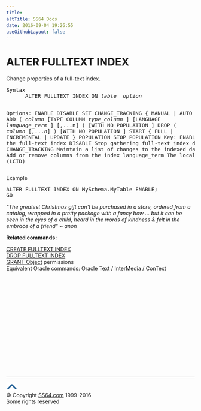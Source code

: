 ```yaml
---
title:
altTitle: SS64 Docs
date: 2016-09-04 19:26:55
useGithubLayout: false
---
```

<!-- #BeginLibraryItem "/Library/head_sql.lbi" --><!-- #EndLibraryItem --><h1>ALTER FULLTEXT INDEX</h1>
<p>Change  properties of a full-text index.</p>
<pre>Syntax
      ALTER FULLTEXT INDEX ON <i>table</i>  <i>option</i>

Options:
        ENABLE 
        DISABLE
        SET CHANGE_TRACKING { MANUAL | AUTO | OFF }
        ADD ( <i>column</i>  [TYPE COLUMN <i>type_column</i> ] 
           [LANGUAGE <i>language_term</i> ] [,...n] )
              [WITH NO POPULATION ]
        DROP ( <i>column</i> [,...<i>n</i>] )
           [WITH NO POPULATION ] 
        START { FULL | INCREMENTAL | UPDATE } POPULATION
        STOP POPULATION
Key:
    ENABLE      Activate the full-text index
    DISABLE     Stop gathering full-text index data.
    CHANGE_TRACKING   Maintain a list of changes to the indexed data.
    ADD/DROP    Add or remove columns from the index
    language_term     The locale identifier (LCID)
</pre> 
<p>Example</p>
<pre>ALTER FULLTEXT INDEX ON MySchema.MyTable ENABLE;<br>GO</pre>
<p class="quote"><i>"The greatest Christmas gift can't be purchased in a store, ordered from a
  catalog, wrapped in a pretty package with a fancy bow ... but it can be seen
  in the eyes of a child, heard in the words of kindness &amp; felt in the embrace
of a friend" ~ anon </i></p>
<p><b>Related commands:</b></p>
<p>  <a href="fulltext_c.html">CREATE FULLTEXT INDEX</a><br>
  <a href="fulltext_d.html">DROP FULLTEXT INDEX</a>  <br>
  <a href="grant.html">GRANT Object</a> permissions<br>
Equivalent Oracle commands:  Oracle Text / InterMedia / ConText </p><!-- #BeginLibraryItem "/Library/foot_sql.lbi" --><p><script async="" src="//pagead2.googlesyndication.com/pagead/js/adsbygoogle.js"></script>
<!-- ss64-sql -->
<ins class="adsbygoogle" style="display:inline-block;width:300px;height:250px" data-ad-client="ca-pub-6140977852749469" data-ad-slot="6953563613"></ins>
<script>
(adsbygoogle = window.adsbygoogle || []).push({});
</script></p>
<hr>
<div id="bl" class="footer"><a href="#"><img src="../images/top.png" width="30" height="22" alt="Back to the Top"></a></div>
<div id="br" class="footer, tagline">© Copyright <a href="http://ss64.com/">SS64.com</a> 1999-2016<br>
Some rights reserved</div><!-- #EndLibraryItem -->

